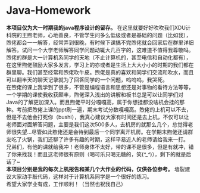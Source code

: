 # Java-Homework
**本项目仅为大一时期我的java程序设计的留存。**
在这里就要好好吹吹我们XDU计科院的王煦老师，心地善良，不管学生问多么低级或者是基础的问题（比如我），煦佬都会一一解答，经常弄到很晚，有时候下课搞不完煦佬就会回家后在群里详细解答。试问一个大学老师解答同学问题动辄大几百字的，这难道不值得我尊敬吗。<br>
煦佬的群是大一计算机系同学的天地（不止计算机的，甚至电信和自动化都有），在这里煦佬鼓励大家多发言，学习上的亦或者是生活上大大小小的时期的我们都在群里聊。我们甚至经常和煦佬吹牛皮。煦佬是真的喜欢和同学们交流和吹水，而且可以翻半天的聊天记录就为了回答同学的一个问题，呜呜呜，我哭死。<br>
在煦佬的课上我学到了很多，不管是编程语言和思想还是对事物的看待方法等等，一个学期的课使我收获颇丰，煦佬深入浅出的讲解和板书总是可以让同学们对Java的了解更加深入。而且煦佬平时分嘎嘎高，属于你想挂都没啥机会挂的那种。考前把煦佬上课的ppt刷一遍，期末考试分数嘎嘎高。煦佬的上机可以不去，但是不去他会打死你（bushi），我真心建议大家有时间还是去上机，不仅可以让老师面对面解答问题，主要是我们这次500多人，去机房的就那么几个，总觉得老师很失望...尽管如此煦佬还是会待到最后一个同学离开机房。在学期末煦佬还请群友吃了火锅，我们还聊了许多有趣的时期，这样平易近人的老师请给我来一打。<br>
兄弟们，有他的课就给我冲！老师身体不太好，带的课不是很多，但是有就冲，错了你来找我！而且这老师很有原则（喝可乐只喝无糖的，笑(*^_^*)），剩下的就是后话了~<br>
**本项目分别是我的每次上机报告和某几个大作业的代码，仅供各位参考。** 墙裂建议大家动手敲代码，这样对于计算机系同学是一个很好的练习。<br>
希望大家学业有成，工作顺利！（当然也祝我自己）
